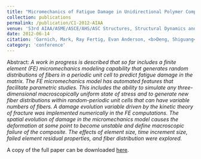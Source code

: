 ```yaml
---
title: "Micromechanics of Fatigue Damage in Unidirectional Polymer Composites"
collection: publications
permalink: /publication/C1-2012-AIAA
venue: '53rd AIAA/ASME/ASCE/AHS/ASC Structures, Structural Dynamics and Materials Conference 20th AIAA/ASME/AHS Adaptive Structures Conference 14th AIAA'
date: 2012-06-14
citation: 'Garnich, Mark, Ray Fertig, Evan Anderson, <b>Deng, Shiguang</b>. <i>53rd AIAA/ASME/ASCE/AHS/ASC Structures, Structural Dynamics and Materials Conference 20th AIAA/ASME/AHS Adaptive Structures Conference 14th AIAA</i>, Honolulu, HI, 2012.'
category: 'conference'
---
```

Abstract: _A work in progress is described that so far includes a finite element (FE) micromechanics modeling
capability that generates random distributions of fibers in a periodic unit cell to predict fatigue damage in the
matrix. The FE micromechanics model has automated features that facilitate parametric studies. This
includes the ability to simulate any three-dimensional macroscopically uniform state of stress and to generate
new fiber distributions within random-periodic unit cells that can have variable numbers of fibers. A damage
evolution variable driven by the kinetic theory of fracture was implemented numerically in the FE
computations. The spatial evolution of damage in the micromechanics model causes the deformation at some
point to become unstable and define macroscopic failure of the composite. The effects of element size, time
increment size, failed element residual properties, and fiber distribution were explored._

A copy of the full paper can be downloaded [here](/files/C1-2012-AIAA.pdf).
